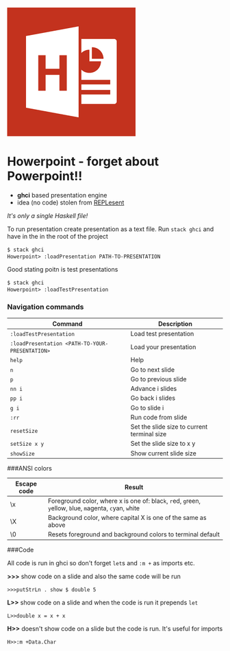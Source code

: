 ![](logo.png)

# Howerpoint - forget about Powerpoint!!

* **ghci** based presentation engine
* idea (no code) stolen from [REPLesent](https://github.com/marconilanna/REPLesent)

_It's only a single Haskell file!_

To run presentation create presentation as a text file.
Run `stack ghci` and have in the in the root of the project

    $ stack ghci
    Howerpoint> :loadPresentation PATH-TO-PRESENTATION

Good stating poitn is test presentations

    $ stack ghci
    Howerpoint> :loadTestPresentation

### Navigation commands
Command | Description
--- | ---
`:loadTestPresentation` | Load test presentation
`:loadPresentation <PATH-TO-YOUR-PRESENTATION>` | Load your presentation
`help` | Help
`n` | Go to next slide
`p` | Go to previous slide
`nn i` | Advance i slides
`pp i` | Go back i slides
`g i` | Go to slide i
`:rr` | Run code from slide
`resetSize` | Set the slide size to current terminal size
`setSize x y` | Set the slide size to x y
`showSize` | Show current slide size

<!--
Command | Shortcut | Symbolic alias | Description
--- | --- | --- | ---
`next` | `n` | `>` | Go to next build/slide
`previous` | `p` | `<` | Go back to previous build/slide
`redraw` | `z` | | Redraw the current build/slide
`Next` | `N` | `>>` | Go to next slide
`Previous` | `P` | `<<` | Go back to previous slide
`i next` | `i n` | | Advance i slides
`i previous` | `i p` | | Go back i slides
`i go` | `i g` | | Go to slide i
`first` | `f` | `|<` | Go to first slide
`last` | `l` | `>|` | Go to last slide
`Last` | `L` | `>>|` | Go to last build of last slide
`run` | `r` | `!!` | Execute code that appears on slide
`blank` | `b` | | Blank screen
`help` | `h` | `?` | This help message
-->


###ANSI colors

Escape code	| Result
--- | ---
\x | Foreground color, where x is one of: blac`k`, `r`ed, `g`reen, `y`ellow, `b`lue, `m`agenta, `c`yan, `w`hite
\X | Background color, where capital X is one of the same as above
\0 | Resets foreground and background colors to terminal default

###Code

All code is run in ghci so don't forget `let`s and `:m +` as imports etc.

**\>\>\>** show code on a slide and also the same code will be run

    >>>putStrLn . show $ double 5

**L\>\>** show code on a slide and when the code is run it prepends `let`

    L>>double x = x + x

**H\>\>** doesn't show code on a slide but the code is run. It's useful for imports

    H>>:m +Data.Char
